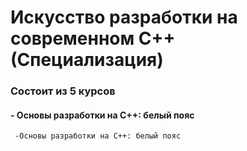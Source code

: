 # Искусство разработки на современном С++ (Специализация)

### Состоит из 5 курсов

#### - Основы разработки на C++: белый пояс
     -Основы разработки на C++: белый пояс
